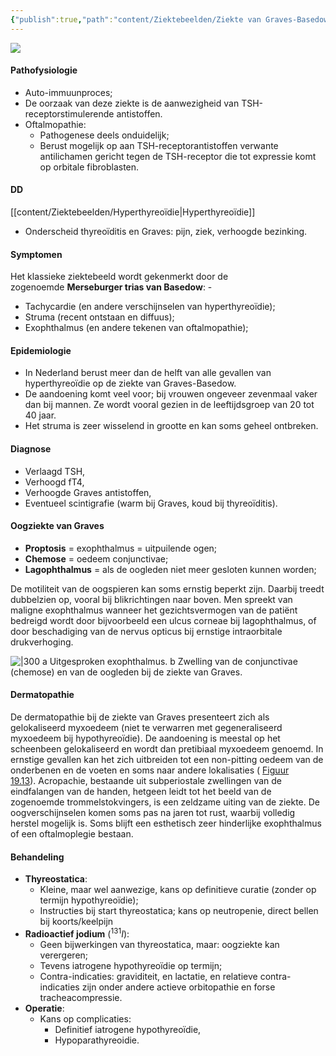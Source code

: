 ```yaml
---
{"publish":true,"path":"content/Ziektebeelden/Ziekte van Graves-Basedow.md","permalink":"/content/ziektebeelden/ziekte-van-graves-basedow/","title":"Ziekte van Graves-Basedow","tags":["Endocrinologie/Schildklier"]}
---
```



![](https://i.imgur.com/18wMjtS.png)

#### Pathofysiologie
- Auto-immuunproces; 
- De oorzaak van deze ziekte is de aanwezigheid van TSH-receptorstimulerende antistoffen.
- Oftalmopathie:
	- Pathogenese deels onduidelijk;
	- Berust mogelijk op aan TSH-receptorantistoffen verwante antilichamen gericht tegen de TSH-receptor die tot expressie komt op orbitale fibroblasten. 

#### DD
[[content/Ziektebeelden/Hyperthyreoïdie\|Hyperthyreoïdie]]
- Onderscheid thyreoïditis en Graves: pijn, ziek, verhoogde bezinking. 

#### Symptomen
Het klassieke ziektebeeld wordt gekenmerkt door de zogenoemde **Merseburger trias van Basedow**: - 
- Tachycardie (en andere verschijnselen van hyperthyreoïdie);
- Struma (recent ontstaan en diffuus);
- Exophthalmus (en andere tekenen van oftalmopathie);

#### Epidemiologie
- In Nederland berust meer dan de helft van alle gevallen van hyperthyreoïdie op de ziekte van Graves-Basedow. 
- De aandoening komt veel voor; bij vrouwen ongeveer zevenmaal vaker dan bij mannen. Ze wordt vooral gezien in de leeftijdsgroep van 20 tot 40 jaar. 
- Het struma is zeer wisselend in grootte en kan soms geheel ontbreken.

#### Diagnose
- Verlaagd TSH, 
- Verhoogd fT4, 
- Verhoogde Graves antistoffen, 
- Eventueel scintigrafie (warm bij Graves, koud bij thyreoïditis).

#### Oogziekte van Graves
- **Proptosis** = exophthalmus = uitpuilende ogen;
- **Chemose** = oedeem conjunctivae;
- **Lagophthalmus** = als de oogleden niet meer gesloten kunnen worden;

De motiliteit van de oogspieren kan soms ernstig beperkt zijn. Daarbij treedt dubbelzien op, vooral bij blikrichtingen naar boven. Men spreekt van maligne exophthalmus wanneer het gezichtsvermogen van de patiënt bedreigd wordt door bijvoorbeeld een ulcus corneae bij lagophthalmus, of door beschadiging van de nervus opticus bij ernstige intraorbitale drukverhoging.

![|300](https://i.imgur.com/OAcsQzE.png)
a Uitgesproken exophthalmus.
b Zwelling van de conjunctivae (chemose) en van de oogleden bij de ziekte van Graves.

#### Dermatopathie
De dermatopathie bij de ziekte van Graves presenteert zich als gelokaliseerd myxoedeem (niet te verwarren met gegeneraliseerd myxoedeem bij hypothyreoïdie). De aandoening is meestal op het scheenbeen gelokaliseerd en wordt dan pretibiaal myxoedeem genoemd. In ernstige gevallen kan het zich uitbreiden tot een non-pitting oedeem van de onderbenen en de voeten en soms naar andere lokalisaties ( [Figuur 19.13](https://mijn-bsl-nl.ru.idm.oclc.org/endocrinologie/15188934#Fig13)). Acropachie, bestaande uit subperiostale zwellingen van de eindfalangen van de handen, hetgeen leidt tot het beeld van de zogenoemde trommelstokvingers, is een zeldzame uiting van de ziekte. De oogverschijnselen komen soms pas na jaren tot rust, waarbij volledig herstel mogelijk is. Soms blijft een esthetisch zeer hinderlijke exophthalmus of een oftalmoplegie bestaan.

#### Behandeling
- **Thyreostatica**: 
	- Kleine, maar wel aanwezige, kans op definitieve curatie (zonder op termijn hypothyreoïdie);
	- Instructies bij start thyreostatica; kans op neutropenie, direct bellen bij koorts/keelpijn
- **Radioactief jodium** ($^{131} I$):
	- Geen bijwerkingen van thyreostatica, maar: oogziekte kan verergeren;
	- Tevens iatrogene hypothyreoïdie op termijn;
	- Contra-indicaties: graviditeit, en lactatie, en relatieve contra-indicaties zijn onder andere actieve orbitopathie en forse tracheacompressie.
- **Operatie**:
	- Kans op complicaties:
		- Definitief iatrogene hypothyreoïdie,
		- Hypoparathyreoidie. 